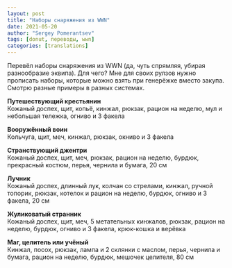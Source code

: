 ```yaml
---
layout: post
title: "Наборы снаряжения из WWN"
date: 2021-05-20
author: "Sergey Pomerantsev"
tags: [donut, переводы, wwn]
categories: [translations]
---
```


Перевёл наборы снаряжения из WWN (да, чуть спрямляя, убирая разнообразие эквипа). Для чего? Мне для своих рулзов нужно прописать наборы, которые можно взять при генерёжке вместо закупа. Смотрю разные примеры в разных системах.

**Путешествующий крестьянин**  
Кожаный доспех, щит, копьё, кинжал, рюкзак, рацион на неделю, мул и небольшая тележка, огниво и 3 факела

**Вооружённый воин**  
Кольчуга, щит, меч, кинжал, рюкзак, окниво и 3 факела

**Странствующий джентри**  
Кожаный доспех, щит, меч, рюкзак, рацион на неделю, бурдюк, прекрасный костюм, перья, чернила и бумага, 20 см

**Лучник**  
Кожаный доспех, длинный лук, колчан со стрелами, кинжал, ручной топорик, рюкзак, котелок и рацион на неделю, бурдюк, огниво и 3 факела, 20 см

**Жуликоватый странник**  
Кожаный доспех, щит, меч, 5 метательных кинжалов, рюкзак, рацион на неделю, бурдюк, огниво и 3 факела, крюк-кошка и верёвка

**Маг, целитель или учёный**  
Кинжал, посох, рюкзак, лампа и 2 склянки с маслом, перья, чернила и бумага, рацион на неделю, бурдюк, мешочек целителя, 80 см
